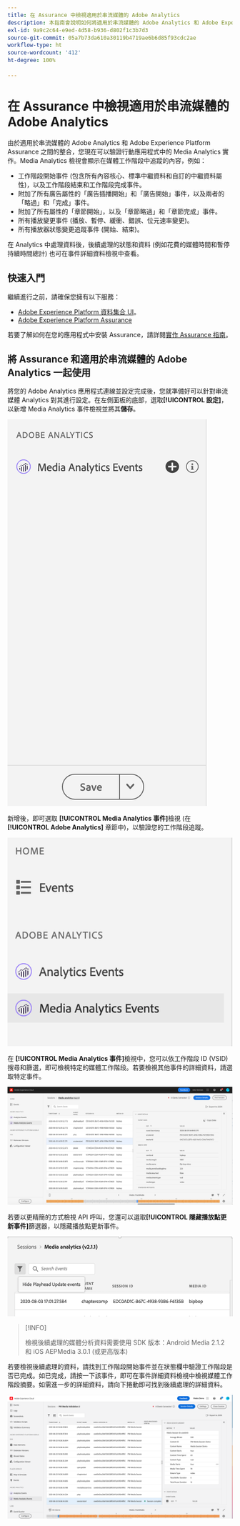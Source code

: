 ```yaml
---
title: 在 Assurance 中檢視適用於串流媒體的 Adobe Analytics
description: 本指南會說明如何將適用於串流媒體的 Adobe Analytics 和 Adob​​e Experience Platform Assurance 一起使用。
exl-id: 9a9c2c64-e9ed-4d58-b936-d802f1c3b7d3
source-git-commit: 05a7b73da610a30119b4719ae6b6d85f93cdc2ae
workflow-type: ht
source-wordcount: '412'
ht-degree: 100%

---
```


# 在 Assurance 中檢視適用於串流媒體的 Adobe Analytics

由於適用於串流媒體的 Adob&#x200B;&#x200B;e Analytics 和 Adob&#x200B;&#x200B;e Experience Platform Assurance 之間的整合，您現在可以驗證行動應用程式中的 Media Analytics 實作。Media Analytics 檢視會顯示在媒體工作階段中追蹤的內容，例如：

- 工作階段開始事件 (包含所有內容核心、標準中繼資料和自訂的中繼資料屬性)，以及工作階段結束和工作階段完成事件。
- 附加了所有廣告屬性的「廣告插播開始」和「廣告開始」事件，以及兩者的「略過」和「完成」事件。
- 附加了所有屬性的「章節開始」，以及「章節略過」和「章節完成」事件。
- 所有播放變更事件 (播放、暫停、緩衝、錯誤、位元速率變更)。
- 所有播放器狀態變更追蹤事件 (開始、結束)。

在 Analytics 中處理資料後，後續處理的狀態和資料 (例如花費的媒體時間和暫停持續時間總計) 也可在事件詳細資料檢視中查看。

## 快速入門

繼續進行之前，請確保您擁有以下服務：

- [Adobe Experience Platform 資料集合 UI](https://experience.adobe.com/#/data-collection/)。
- [Adobe Experience Platform Assurance](https://experience.adobe.com/assurance)

若要了解如何在您的應用程式中安裝 Assurance，請詳閱[實作 Assurance 指南](../tutorials/implement-assurance.md)。

## 將 Assurance 和適用於串流媒體的 Adobe Analytics 一起使用

將您的 Adob&#x200B;&#x200B;e Analytics 應用程式連線並設定完成後，您就準備好可以針對串流媒體 Analytics 對其進行設定。在左側面板的底部，選取&#x200B;**[!UICONTROL 設定]**，以新增 Media Analytics 事件檢視並將其&#x200B;**儲存**。

![設定](./images/adobe-analytics-streaming-media/configure.png)

新增後，即可選取 **[!UICONTROL Media Analytics 事件]**&#x200B;檢視 (在 **[!UICONTROL Adobe Analytics]** 章節中)，以驗證您的工作階段追蹤。

![選取](./images/adobe-analytics-streaming-media/select.png)

在 **[!UICONTROL Media Analytics 事件]**&#x200B;檢視中，您可以依工作階段 ID (VSID) 搜尋和篩選，即可檢視特定的媒體工作階段。若要檢視其他事件的詳細資料，請選取特定事件。

![媒體事件](./images/adobe-analytics-streaming-media/media-events.png)

若要以更精簡的方式檢視 API 呼叫，您還可以選取&#x200B;**[!UICONTROL 隱藏播放點更新事件]**&#x200B;篩選器，以隱藏播放點更新事件。

![隱藏播放點](./images/adobe-analytics-streaming-media/hide-playhead.png)

>[!INFO]
>
>檢視後續處理的媒體分析資料需要使用 SDK 版本：Android Media 2.1.2 和 iOS AEPMedia 3.0.1 (或更高版本)

若要檢視後續處理的資料，請找到工作階段開始事件並在狀態欄中驗證工作階段是否已完成。如已完成，請按一下該事件，即可在事件詳細資料檢視中檢視媒體工作階段摘要。如需進一步的詳細資料，請向下捲動即可找到後續處理的詳細資料。

![後續處理檢視](./images/adobe-analytics-streaming-media/post-processed-view.png)
